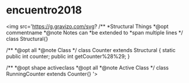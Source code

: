 # encuentro2018

<img src='https://g.gravizo.com/svg?
/**
*Structural Things
*@opt commentname
*@note Notes can
*be extended to
*span multiple lines
*/
class Structural{}

/**
*@opt all
*@note Class
*/
class Counter extends Structural {
        static public int counter;
        public int getCounter%28%29;
}

/**
*@opt shape activeclass
*@opt all
*@note Active Class
*/
class RunningCounter extends Counter{}
'>

